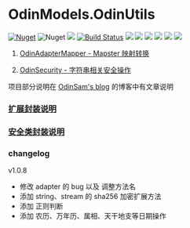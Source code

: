 # OdinModels.OdinUtils

[![Nuget](https://img.shields.io/nuget/v/OdinModels.OdinUtils)](https://www.nuget.org/packages/OdinModels.OdinUtils/) ![Nuget](https://img.shields.io/nuget/dt/OdinModels.OdinUtils) ![](https://img.shields.io/badge/version-1.0.6-brightgreen.svg) [![Build Status](https://travis-ci.com/odinsam/OdinModels.OdinUtils.svg?branch=master)](https://travis-ci.com/odinsam/OdinModels.OdinUtils) ![](https://img.shields.io/github/issues/odinsam/OdinModels.OdinUtils) ![](https://img.shields.io/github/forks/odinsam/OdinModels.OdinUtils) ![](https://img.shields.io/github/stars/odinsam/OdinModels.OdinUtils) ![](https://img.shields.io/badge/platform-.Net_Core_5.0-brightgreen.svg) ![](https://img.shields.io/github/license/odinsam/OdinModels.OdinUtils) [![](https://img.shields.io/badge/Blog-odinsam.com-blue.svg)](https://odinsam.com)

1. [OdinAdapterMapper - Mapster 映射转换](https://github.com/odinsam/OdinPlugs.Utils/tree/master/readme/OdinAdapterMapper.md)

2. [OdinSecurity - 字符串相关安全操作](https://github.com/odinsam/OdinPlugs.Utils/tree/master/readme/OdinSecurity.md)

项目部分说明在 [OdinSam's blog](https://www.odinsam.com/) 的博客中有文章说明

### [扩展封装说明](https://github.com/odinsam/OdinModels/blob/master/OdinModels.OdinUtils/OdinExtensions/OdinUtils.ReadMe.md)

### [安全类封装说明](https://github.com/odinsam/OdinModels/blob/master/OdinModels.OdinUtils/OdinSecurity/OdinSecurity.md)

### changelog

v1.0.8

-   修改 adapter 的 bug 以及 调整方法名
-   添加 string、stream 的 sha256 加密扩展方法
-   添加 正则判断
-   添加 农历、万年历、属相、天干地支等日期操作

